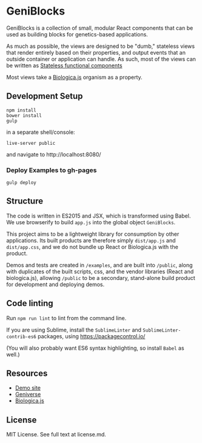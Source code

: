 # GeniBlocks

GeniBlocks is a collection of small, modular React components that can be
used as building blocks for genetics-based applications.

As much as possible, the views are designed to be "dumb," stateless views
that render entirely based on their properties, and output events that an
outside container or application can handle. As such, most of the views
can be written as [Stateless functional components](https://facebook.github.io/react/blog/2015/10/07/react-v0.14.html#stateless-functional-components)

Most views take a [Biologica.js](https://github.com/concord-consortium/biologica.js)
organism as a property.

## Development Setup

    npm install
    bower install
    gulp

in a separate shell/console:

    live-server public

and navigate to http://localhost:8080/

### Deploy Examples to gh-pages

    gulp deploy

## Structure

The code is written in ES2015 and JSX, which is transformed using Babel. We use
browserify to build `app.js` into the global object `GeniBlocks`.

This project aims to be a lightweight library for consumption by other applications.
Its built products are therefore simply `dist/app.js` and `dist/app.css`, and we
do not bundle up React or Biologica.js with the product.

Demos and tests are created in `/examples`, and are built into `/public`, along
with duplicates of the built scripts, css, and the vendor libraries (React and
biologica.js), allowing `/public` to be a secondary, stand-alone build product for
development and deploying demos.

## Code linting

Run `npm run lint` to lint from the command line.

If you are using Sublime, install the `SublimeLinter` and `SublimeLinter-contrib-es6`
packages, using https://packagecontrol.io/

(You will also probably want ES6 syntax highlighting, so install `Babel` as well.)

## Resources

* [Demo site](http://concord-consortium.github.io/geniblocks/)
* [Geniverse](geniverse-lab.concord.org)
* [Biologica.js](https://github.com/concord-consortium/biologica.js)

## License

MIT License. See full text at license.md.

